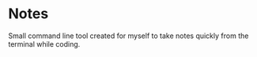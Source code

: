 # Notes

Small command line tool created for myself to take notes quickly from the terminal while coding.
